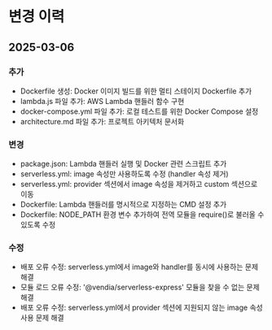 # 변경 이력

## 2025-03-06

### 추가
- Dockerfile 생성: Docker 이미지 빌드를 위한 멀티 스테이지 Dockerfile 추가
- lambda.js 파일 추가: AWS Lambda 핸들러 함수 구현
- docker-compose.yml 파일 추가: 로컬 테스트를 위한 Docker Compose 설정
- architecture.md 파일 추가: 프로젝트 아키텍처 문서화

### 변경
- package.json: Lambda 핸들러 실행 및 Docker 관련 스크립트 추가
- serverless.yml: image 속성만 사용하도록 수정 (handler 속성 제거)
- serverless.yml: provider 섹션에서 image 속성을 제거하고 custom 섹션으로 이동
- Dockerfile: Lambda 핸들러를 명시적으로 지정하는 CMD 설정 추가
- Dockerfile: NODE_PATH 환경 변수 추가하여 전역 모듈을 require()로 불러올 수 있도록 수정

### 수정
- 배포 오류 수정: serverless.yml에서 image와 handler를 동시에 사용하는 문제 해결
- 모듈 로드 오류 수정: '@vendia/serverless-express' 모듈을 찾을 수 없는 문제 해결
- 배포 오류 수정: serverless.yml에서 provider 섹션에 지원되지 않는 image 속성 사용 문제 해결
